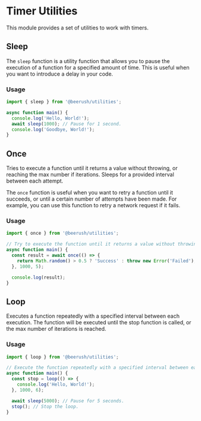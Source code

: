 # Timer Utilities

This module provides a set of utilities to work with timers.

## Sleep

The `sleep` function is a utility function that allows you to pause the execution of a function for a specified amount
of time. This is useful when you want to introduce a delay in your code.

### Usage

```typescript
import { sleep } from '@beerush/utilities';

async function main() {
  console.log('Hello, World!');
  await sleep(1000); // Pause for 1 second.
  console.log('Goodbye, World!');
}
```

## Once

Tries to execute a function until it returns a value without throwing, or reaching the max number if iterations. Sleeps
for a provided interval between each attempt.

The `once` function is useful when you want to retry a function until it succeeds, or until a certain number of attempts
have been made. For example, you can use this function to retry a network request if it fails.

### Usage

```typescript
import { once } from '@beerush/utilities';

// Try to execute the function until it returns a value without throwing, or reaching the max number of iterations.
async function main() {
  const result = await once(() => {
    return Math.random() > 0.5 ? 'Success' : throw new Error('Failed');
  }, 1000, 5);

  console.log(result);
}
```

## Loop

Executes a function repeatedly with a specified interval between each execution. The function will be executed until the
stop function is called, or the max number of iterations is reached.

### Usage

```typescript
import { loop } from '@beerush/utilities';

// Execute the function repeatedly with a specified interval between each execution.
async function main() {
  const stop = loop(() => {
    console.log('Hello, World!');
  }, 1000, 6);

  await sleep(5000); // Pause for 5 seconds.
  stop(); // Stop the loop.
}
```
